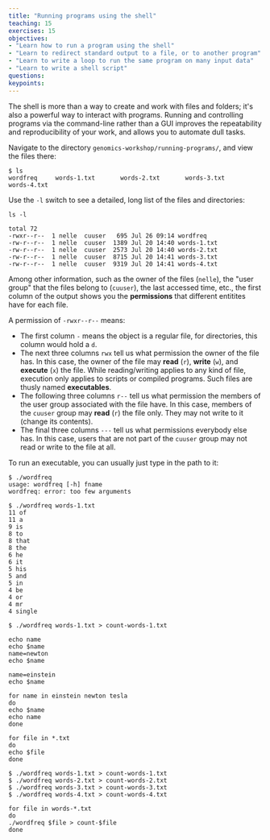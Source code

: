 ```yaml
---
title: "Running programs using the shell"
teaching: 15
exercises: 15
objectives:
- "Learn how to run a program using the shell"
- "Learn to redirect standard output to a file, or to another program"
- "Learn to write a loop to run the same program on many input data"
- "Learn to write a shell script"
questions:
keypoints:
---
```


The shell is more than a way to
create and work with files and folders;
it's also a powerful way to interact with programs.
Running and controlling programs via the command-line rather than a GUI
improves the repeatability and reproducibility of your work,
and allows you to automate dull tasks.

Navigate to the directory `genomics-workshop/running-programs/`,
and view the files there:

~~~
$ ls
wordfreq     words-1.txt       words-2.txt       words-3.txt       words-4.txt
~~~

Use the `-l` switch to see a detailed, long list of the files and directories:

~~~
ls -l
~~~

~~~
total 72
-rwxr--r--  1 nelle  cuuser   695 Jul 26 09:14 wordfreq
-rw-r--r--  1 nelle  cuuser  1389 Jul 20 14:40 words-1.txt
-rw-r--r--  1 nelle  cuuser  2573 Jul 20 14:40 words-2.txt
-rw-r--r--  1 nelle  cuuser  8715 Jul 20 14:41 words-3.txt
-rw-r--r--  1 nelle  cuuser  9319 Jul 20 14:41 words-4.txt
~~~

Among other information, such as the
owner of the files (`nelle`), the "user group" that the files belong to (`cuuser`),
the last accessed time, etc.,
the first column of the output shows you
the **permissions** that different entitites have for each file.

A permission of `-rwxr--r--` means:

* The first column `-` means the object is a regular file, for directories,
this column would hold a `d`.
* The next three columns `rwx` tell us what permission the owner of the file has.
In this case, the owner of the file may **read** (`r`), **write** (`w`),
and **execute** (`x`) the file.
While reading/writing applies to any kind of file,
execution only applies to scripts or compiled programs.
Such files are thusly named **executables**.
* The following three columns `r--` tell us what permission the members of
the user group associated with the file have.
In this case, members of the `cuuser` group may **read** (`r`) the file only.
They may not write to it (change its contents).
* The final three columns `---` tell us what permissions everybody else has.
In this case, users that are not part of the `cuuser` group
may not read or write to the file at all.

To run an executable, you can usually just type in
the path to it:

~~~
$ ./wordfreq
usage: wordfreq [-h] fname
wordfreq: error: too few arguments
~~~

~~~
$ ./wordfreq words-1.txt
11 of
11 a
9 is
8 to
8 that
8 the
6 he
6 it
5 his
5 and
5 in
4 be
4 or
4 mr
4 single
~~~

~~~
$ ./wordfreq words-1.txt > count-words-1.txt
~~~

~~~
echo name
echo $name
name=newton
echo $name
~~~

~~~
name=einstein
echo $name
~~~

~~~
for name in einstein newton tesla
do
echo $name
echo name
done
~~~

~~~
for file in *.txt
do
echo $file
done
~~~

~~~
$ ./wordfreq words-1.txt > count-words-1.txt
$ ./wordfreq words-2.txt > count-words-2.txt
$ ./wordfreq words-3.txt > count-words-3.txt
$ ./wordfreq words-4.txt > count-words-4.txt
~~~

~~~
for file in words-*.txt
do
./wordfreq $file > count-$file
done
~~~
